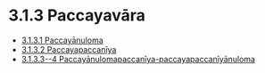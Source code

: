 

# 3.1.3 Paccayavāra

* [3.1.3.1 Paccayānuloma](3.1.3/3.1.3.1.md)
* [3.1.3.2 Paccayapaccanīya](3.1.3/3.1.3.2.md)
* [3.1.3.3--4 Paccayānulomapaccanīya-paccayapaccanīyānuloma](3.1.3/3.1.3.3--4.md)



